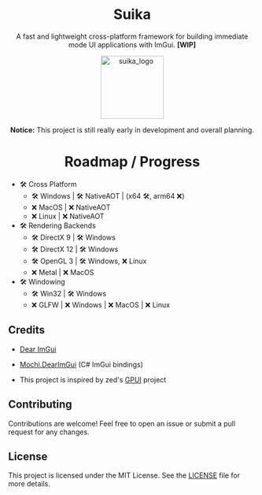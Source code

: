 <h1 align="center">Suika</h1>
<p align="center">A fast and lightweight cross-platform framework for building immediate mode UI applications with ImGui. <strong>[WIP]</strong></p>

<p align="center">
  <img alt="suika_logo" src="https://i.imgur.com/7fP35H5.png" width="128">
</p>

<p align="center">
    <strong>Notice:</strong> This project is still really early in development and overall planning.
</p>

<h1 align="center">Roadmap / Progress</h1>

- 🛠️ Cross Platform
    - 🛠️ Windows | 🛠️ NativeAOT | (x64 🛠️, arm64 ❌)
    - ❌ MacOS  | ❌ NativeAOT
    - ❌ Linux  | ❌ NativeAOT
- 🛠️ Rendering Backends
  - 🛠️ DirectX 9 | 🛠️ Windows
  - 🛠️ DirectX 12 | 🛠️ Windows
  - 🛠️ OpenGL 3 | 🛠️ Windows, ❌ Linux
  - ❌ Metal | ❌ MacOS
- 🛠️ Windowing
  - 🛠️ Win32 | 🛠️ Windows
  - ❌ GLFW | ❌ Windows | ❌ MacOS | ❌ Linux

## Credits
- [Dear ImGui](https://github.com/ocornut/imgui)
- [Mochi.DearImGui](https://github.com/MochiLibraries/Mochi.DearImGui) (C# ImGui bindings)

- This project is inspired by zed's [GPUI](https://github.com/zed-industries/zed/tree/main/crates/gpui) project

## Contributing
Contributions are welcome! Feel free to open an issue or submit a pull request for any changes.

## License
This project is licensed under the MIT License. See the [LICENSE](LICENSE) file for more details.